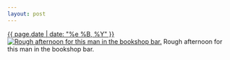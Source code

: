 ```yaml
---
layout: post
---
```


<p>
  <time><a href="/312">{{ page.date | date: "%e %B, %Y" }}</a></time>
  <a href="/312"><img src="{{ site.assets_url }}/312-640.jpg" srcset="{{ site.assets_url }}/312-1280.jpg 1280w, {{ site.assets_url }}/312-960.jpg 960w, {{ site.assets_url }}/312-640.jpg 640w, {{ site.assets_url }}/312-320.jpg 320w" sizes="(min-width: 700px) 50vw, calc(100vw - 2rem)" alt="Rough afternoon for this man in the bookshop bar." /></a>
  <span>Rough afternoon for this man in the bookshop bar.</span>
</p>
